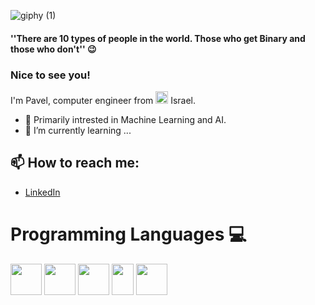 ![giphy (1)](https://user-images.githubusercontent.com/67739639/159700411-88bec90f-0c36-402b-8f93-f86f227308cc.gif)

#### ''There are 10 types of people in the world. Those who get Binary and those who don't'' :wink:


### Nice to see you!
I'm Pavel, computer engineer from <img src="https://user-images.githubusercontent.com/67739639/159756927-5e9b6a5c-d496-4795-8770-8bc37d6ff8ed.png" width="20" height="20">  Israel.
- 👀 Primarily intrested in Machine Learning and AI.
- 🌱 I’m currently learning ...

## 📫 How to reach me:
- [LinkedIn](https://www.linkedin.com/in/pavelgrobov/)

<!---
python and data engineering
Pavgro/Pavgro is a ✨ special ✨ repository because its `README.md` (this file) appears on your GitHub profile.
You can click the Preview link to take a look at your changes.
--->
# Programming Languages :computer:

<img src="https://user-images.githubusercontent.com/67739639/159704485-9c4338d7-7af6-4df0-bd4d-60a458bcd7ff.png" width="50" height="50"> <img src="https://user-images.githubusercontent.com/67739639/159704897-a1692cec-0ec4-4cb5-8952-dc9c04b484b1.png" width="50" height="50"> <img src="https://user-images.githubusercontent.com/67739639/159704982-a1efa5af-b572-4a59-9996-8edb943c3639.png" width="50" height="50"> <img src="https://user-images.githubusercontent.com/67739639/159707412-fd26c988-6958-4c03-a5ef-36398caf5d7a.png" width="35" height="50">
<img src="https://user-images.githubusercontent.com/67739639/159707883-119fddd4-18c8-4944-aeb9-1ff5419a067f.png" width="50" height="50">



 
 

 
